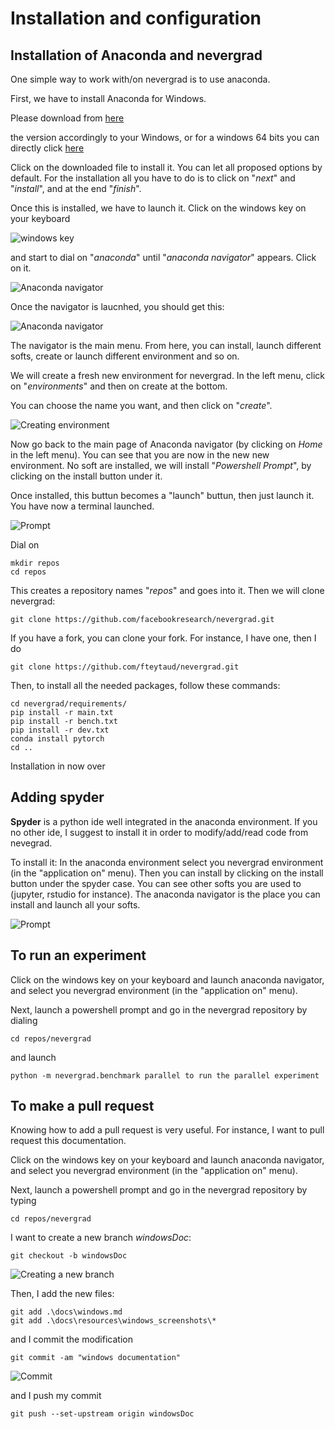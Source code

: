 # Installation and configuration

## Installation of Anaconda and nevergrad

One simple way to work with/on nevergrad is to use anaconda.

First, we have to install Anaconda for Windows.

Please download from [here](https://docs.conda.io/projects/conda/en/latest/user-guide/install/download.html)

the version accordingly to your Windows, or for a windows 64 bits you can directly click [here](https://repo.anaconda.com/archive/Anaconda3-2020.02-Windows-x86_64.exe)

Click on the downloaded file to install it. You can let all proposed options by default.
For the installation all you have to do is to click on "*next*" and "*install*", and at the end "*finish*".

Once this is installed, we have to launch it. Click on the windows key on your keyboard 

![windows key](resources/windows_screenshots/CtrlWindowsAlt.jpg)

and start to dial on "*anaconda*" until "*anaconda navigator*" appears. Click on it.

![Anaconda navigator](resources/windows_screenshots/anacondanavigator.png)

Once the navigator is laucnhed, you should get this:

![Anaconda navigator](resources/windows_screenshots/navigator.png)

The navigator is the main menu. From here, you can install, launch different softs, create or launch different environment and so on.

We will create a fresh new environment for nevergrad. In the left menu, click on "*environments*" and then on create at the bottom.

You can choose the name you want, and then click on "*create*". 

![Creating environment](resources/windows_screenshots/create.png)

Now go back to the main page of Anaconda navigator (by clicking on *Home* in the left menu). 
You can see that you are now in the new new environment. No soft are installed, we will install "*Powershell Prompt*", by clicking on the install button under it.


Once installed, this buttun becomes a "launch" buttun, then just launch it.
You have now a terminal launched. 

![Prompt](resources/windows_screenshots/prompt.png)


Dial on 
```
mkdir repos 
cd repos
```

This creates a repository names "*repos*" and goes into it.
Then we will clone nevergrad:
```
git clone https://github.com/facebookresearch/nevergrad.git
```
If you have a fork, you can clone your fork.
For instance, I have one, then I do
``` 
git clone https://github.com/fteytaud/nevergrad.git 
```

Then, to install all the needed packages, follow these commands:

```
cd nevergrad/requirements/
pip install -r main.txt
pip install -r bench.txt
pip install -r dev.txt
conda install pytorch
cd ..
```

Installation in now over

## Adding spyder

**Spyder** is a python ide well integrated in the anaconda environment. If you no other ide, I suggest to install it in order to modify/add/read code from nevegrad.

To install it: In the anaconda environment select you nevergrad environment (in the "application on" menu). Then you can install by clicking on the install button under the spyder case.
You can see other softs you are used to (jupyter, rstudio for instance). The anaconda navigator is the place you can install and launch all your softs.

![Prompt](resources/windows_screenshots/spyder.png)

## To run an experiment

Click on the windows key on your keyboard and launch anaconda navigator, and select you nevergrad environment (in the "application on" menu).

Next, launch a powershell prompt and go in the nevergrad repository by dialing
```
cd repos/nevergrad
```

and launch 

```
python -m nevergrad.benchmark parallel to run the parallel experiment
```

## To make a pull request

Knowing how to add a pull request is very useful.
For instance, I want to pull request this documentation.

Click on the windows key on your keyboard and launch anaconda navigator, and select you nevergrad environment (in the "application on" menu).

Next, launch a powershell prompt and go in the nevergrad repository by typing 
```
cd repos/nevergrad
```

I want to create a new branch *windowsDoc*:
```
git checkout -b windowsDoc
```

![Creating a new branch](resources/windows_screenshots/newBranch.png)

Then, I add the new files:
```
git add .\docs\windows.md
git add .\docs\resources\windows_screenshots\*
```

and I commit the modification
```
git commit -am "windows documentation"
```

![Commit](resources/windows_screenshots/commit.png)

and I push my commit
```
git push --set-upstream origin windowsDoc
```
